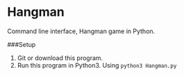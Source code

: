 # Hangman

Command line interface, Hangman game in Python.

###Setup
1. Git or download this program.
2. Run this program in Python3. Using ``python3 Hangman.py``
